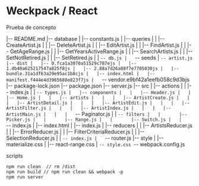 # Weckpack / React 

Prueba de concepto 

|-- README.md
|-- database
|   |-- constants.js
|   |-- queries
|   |   |-- CreateArtist.js
|   |   |-- DeleteArtist.js
|   |   |-- EditArtist.js
|   |   |-- FindArtist.js
|   |   |-- GetAgeRange.js
|   |   |-- GetYearsActiveRange.js
|   |   |-- SearchArtists.js
|   |   |-- SetNotRetired.js
|   |   |-- SetRetired.js
|   |   `-- db.js
|   `-- seeds
|       `-- artist.js
|-- dist
|   |-- 0.fca1a3070a51529c787ejs
|   |-- 1.db40a625217547a825f8js
|   |-- 2.88a7d26a88f7e7705030js
|   |-- bundle.31a1df63a29e95ac1b8cjs
|   |-- index.html
|   |-- manifest.f444e4d3965688e823f7js
|   `-- vendor.e9bf42a1eefb058c9d3bjs
|-- package-lock.json
|-- package.json
|-- server.js
|-- src
|   |-- actions
|   |   |-- index.js
|   |   `-- types.js
|   |-- components
|   |   |-- Header.js
|   |   |-- Home.js
|   |   |-- artists
|   |   |   |-- ArtistCreate.js
|   |   |   |-- ArtistDetail.js
|   |   |   |-- ArtistEdit.js
|   |   |   |-- ArtistFilter.js
|   |   |   |-- ArtistIndex.js
|   |   |   |-- ArtistMain.js
|   |   |   `-- Paginator.js
|   |   `-- filters
|   |       |-- Picker.js
|   |       |-- Range.js
|   |       |-- Switch.js
|   |       `-- index.js
|   |-- index.html
|   |-- index.js
|   |-- reducers
|   |   |-- ArtistsReducer.js
|   |   |-- ErrorReducer.js
|   |   |-- FilterCriteriaReducer.js
|   |   |-- SelectionReducer.js
|   |   `-- index.js
|   `-- router.js
|-- style
|   |-- materialize.css
|   |-- react-range.css
|   `-- style.css
`-- webpack.config.js

scripts
```
npm run clean  // rm /dist
npm run build // npm run clean && webpack -p
npm run server

```
